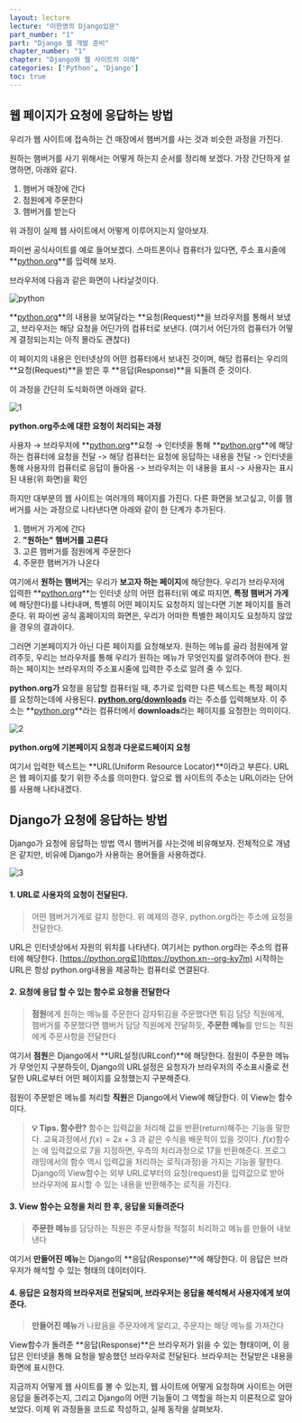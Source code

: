 ```yaml
---
layout: lecture
lecture: "이한영의 Django입문"
part_number: "1"
part: "Django 웹 개발 준비"
chapter_number: "1"
chapter: "Django와 웹 사이트의 이해"
categories: ['Python', 'Django']
toc: true
---
```


## 웹 페이지가 요청에 응답하는 방법

우리가 웹 사이트에 접속하는 건 매장에서 햄버거를 사는 것과 비슷한 과정을 가진다.

원하는 햄버거를 사기 위해서는 어떻게 하는지 순서를 정리해 보겠다. 가장 간단하게 설명하면, 아래와 같다.

1. 햄버거 매장에 간다
2. 점원에게 주문한다
3. 햄버거를 받는다

위 과정이 실제 웹 사이트에서 어떻게 이루어지는지 알아보자.

파이썬 공식사이트를 예로 들어보겠다. 스마트폰이나 컴퓨터가 있다면, 주소 표시줄에 **[python.org](http://python.org)**를 입력해 보자.

브라우저에 다음과 같은 화면이 나타날것이다.

![python](../../../../../images/2023-09-18-ch2-how-web-django/python.png)

**[python.org](http://python.org)**의 내용을 보여달라는 **요청(Request)**을 브라우저를 통해서 보냈고, 브라우저는 해당 요청을 어딘가의 컴퓨터로 보낸다. (여기서 어딘가의 컴퓨터가 어떻게 결정되는지는 아직 몰라도 괜찮다)

이 페이지의 내용은 인터넷상의 어떤 컴퓨터에서 보내진 것이며, 해당 컴퓨터는 우리의 **요청(Request)**을 받은 후 **응답(Response)**을 되돌려 준 것이다.

이 과정을 간단히 도식화하면 아래와 같다.

![1](../../../../../images/2023-09-18-ch2-how-web-django/1.png)

**python.org주소에 대한 요청이 처리되는 과정**

사용자 → 브라우저에 **[python.org](http://python.org)**요청 → 인터넷을 통해 **[python.org](http://python.org)**에 해당하는 컴퓨터에 요청을 전달 -> 해당 컴퓨터는 요청에 응답하는 내용을 전달 -> 인터넷을 통해 사용자의 컴퓨터로 응답이 돌아옴 -> 브라우저는 이 내용을 표시 -> 사용자는 표시된 내용(위 화면)을 확인

하지만 대부분의 웹 사이트는 여러개의 페이지를 가진다. 다른 화면을 보고싶고, 이를 햄버거를 사는 과정으로 나타낸다면 아래와 같이 한 단계가 추가된다.

1. 햄버거 가게에 간다
2. **"원하는" 햄버거를 고른다**
3. 고른 햄버거를 점원에게 주문한다
4. 주문한 햄버거가 나온다

여기에서 **원하는 햄버거**는 우리가 **보고자 하는 페이지**에 해당한다. 우리가 브라우저에 입력한 **[python.org](http://python.org)**는 인터넷 상의 어떤 컴퓨터(위 예로 따지면, **특정 햄버거 가게**에 해당한다)를 나타내며, 특별히 어떤 페이지도 요청하지 않는다면 기본 페이지를 돌려준다. 위 파이썬 공식 홈페이지의 화면은, 우리가 어떠한 특별한 페이지도 요청하지 않았을 경우의 결과이다.

그러면 기본페이지가 아닌 다른 페이지를 요청해보자. 원하는 메뉴를 골라 점원에게 알려주듯, 우리는 브라우저를 통해 우리가 원하는 메뉴가 무엇인지를 알려주어야 한다. 원하는 페이지는 브라우저의 주소표시줄에 입력한 주소로 알려 줄 수 있다.

**python.org가** 요청을 응답할 컴퓨터일 때, 추가로 입력한 다른 텍스트는 특정 페이지를 요청하는데에 사용된다. **[python.org/downloads](http://python.org/downloads)** 라는 주소를 입력해보자. 이 주소는 **[python.org](http://python.org)**라는 컴퓨터에서 **downloads**라는 페이지를 요청한는 의미이다.

![2](../../../../../images/2023-09-18-ch2-how-web-django/2.png)

**python.org에 기본페이지 요청과 다운로드페이지 요청**

여기서 입력한 텍스트는 **URL(Uniform Resource Locator)**이라고 부른다. URL은 웹 페이지를 찾기 위한 주소를 의미한다. 앞으로 웹 사이트의 주소는 URL이라는 단어를 사용해 나타내겠다.

## Django가 요청에 응답하는 방법

Django가 요청에 응답하는 방법 역시 햄버거를 사는것에 비유해보자. 전체적으로 개념은 같지만, 비유에 Django가 사용하는 용어들을 사용하겠다.

![3](../../../../../images/2023-09-18-ch2-how-web-django/3.png)

#### 1. URL로 사용자의 요청이 전달된다.

> 어떤 햄버거가게로 갈지 정한다. 위 예제의 경우, python.org라는 주소에 요청을 전달한다.

URL은 인터넷상에서 자원의 위치를 나타낸다. 여기서는 python.org라는 주소의 컴퓨터에 해당한다. [https://python.org로](https://python.xn--org-ky7m) 시작하는 URL은 항상 python.org내용을 제공하는 컴퓨터로 연결된다.

#### 2. 요청에 응답 할 수 있는 함수로 요청을 전달한다

> **점원**에게 원하는 메뉴를 주문한다 감자튀김을 주문했다면 튀김 담당 직원에게, 햄버거를 주문했다면 햄버거 담당 직원에게 전달하듯, **주문한 메뉴**를 만드는 직원에게 주문사항을 전달한다

여기서 **점원**은 Django에서 **URL설정(URLconf)**에 해당한다. 점원이 주문한 메뉴가 무엇인지 구분하듯이, Django의 URL설정은 요청자가 브라우저의 주소표시줄로 전달한 URL로부터 어떤 페이지를 요청했는지 구분해준다.

점원이 주문받은 메뉴를 처리할 **직원**은 Django에서 View에 해당한다. 이 View는 함수이다.

> **💡 Tips. 함수란?** 함수는 입력값을 처리해 값을 반환(return)해주는 기능을 말한다. 교육과정에서 $f(x) = 2x + 3$ 과 같은 수식을 배운적이 있을 것이다. $f(x)$함수는 에 입력값으로 7을 지정하면, 우측의 처리과정으로 17을 반환해준다. 프로그래밍에서의 함수 역시 입력값을 처리하는 로직(과정)을 가지는 기능을 말한다. Django의 View함수는 외부 URL로부터의 요청(request)을 입력값으로 받아 브라우저에 표시할 수 있는 내용을 반환해주는 로직을 가진다.

#### 3. View 함수는 요청을 처리 한 후, 응답을 되돌려준다

> **주문한 메뉴**를 담당하는 직원은 주문사항을 적절히 처리하고 메뉴를 만들어 내보낸다

여기서 **만들어진 메뉴**는 Django의 **응답(Response)**에 해당한다. 이 응답은 브라우저가 해석할 수 있는 형태의 데이터이다.

#### 4. 응답은 요청자의 브라우저로 전달되며, 브라우저는 응답을 해석해서 사용자에게 보여준다.

> **만들어진 메뉴**가 나왔음을 주문자에게 알리고, 주문자는 해당 메뉴를 가져간다

View함수가 돌려준 **응답(Response)**은 브라우저가 읽을 수 있는 형태이며, 이 응답은 인터넷을 통해 요청을 발송했던 브라우저로 전달된다. 브라우저는 전달받은 내용을 화면에 표시한다.

지금까지 어떻게 웹 사이트를 볼 수 있는지, 웹 사이트에 어떻게 요청하며 사이트는 어떤 응답을 돌려주는지, 그리고 Django의 어떤 기능들이 그 역할을 하는지 이론적으로 알아보았다. 이제 위 과정들을 코드로 작성하고, 실제 동작을 살펴보자.